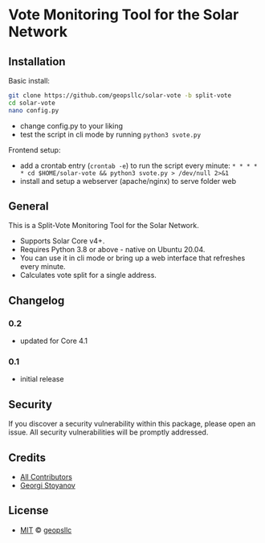 # Vote Monitoring Tool for the Solar Network

## Installation

Basic install:
```sh
git clone https://github.com/geopsllc/solar-vote -b split-vote
cd solar-vote
nano config.py
```
- change config.py to your liking
- test the script in cli mode by running ```python3 svote.py```

Frontend setup:
- add a crontab entry (```crontab -e```) to run the script every minute:
```* * * * * cd $HOME/solar-vote && python3 svote.py > /dev/null 2>&1```
- install and setup a webserver (apache/nginx) to serve folder web

## General

This is a Split-Vote Monitoring Tool for the Solar Network.
- Supports Solar Core v4+.
- Requires Python 3.8 or above - native on Ubuntu 20.04.
- You can use it in cli mode or bring up a web interface that refreshes every minute.
- Calculates vote split for a single address.

## Changelog

### 0.2

- updated for Core 4.1

### 0.1

- initial release

## Security

If you discover a security vulnerability within this package, please open an issue. All security vulnerabilities will be promptly addressed.

## Credits

- [All Contributors](../../contributors)
- [Georgi Stoyanov](https://github.com/geopsllc)

## License

- [MIT](LICENSE) © [geopsllc](https://github.com/geopsllc)
